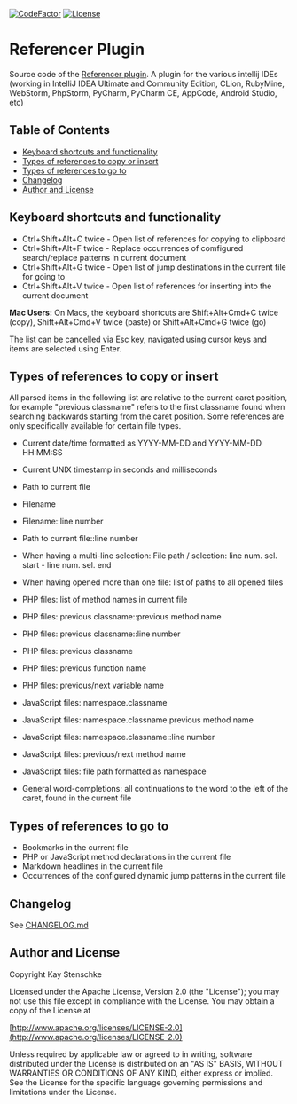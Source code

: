 [![CodeFactor](https://www.codefactor.io/repository/github/kstenschke/referencer-plugin/badge)](https://www.codefactor.io/repository/github/kstenschke/referencer-plugin)
[![License](https://img.shields.io/badge/License-Apache%202.0-yellowgreen)](https://github.com/kstenschke/referencer-plugin/blob/master/LICENSE)  


# Referencer Plugin

Source code of the [Referencer plugin](http://plugins.intellij.net/plugin?pr=&pluginId=7104).
A plugin for the various intellij IDEs (working in IntelliJ IDEA Ultimate and Community Edition, 
CLion, RubyMine, WebStorm, PhpStorm, PyCharm, PyCharm CE, AppCode, Android Studio, etc)


## Table of Contents

* [Keyboard shortcuts and functionality](#keyboard-shortcuts-and-functionality)
* [Types of references to copy or insert](#types-of-references-to-copy-or-insert)
* [Types of references to go to](#types-of-references-to-go-to)
* [Changelog](#changelog)
* [Author and License](#author-and-license)


## Keyboard shortcuts and functionality

* Ctrl+Shift+Alt+C twice - Open list of references for copying to clipboard
* Ctrl+Shift+Alt+F twice - Replace occurrences of comfigured search/replace patterns in current document
* Ctrl+Shift+Alt+G twice - Open list of jump destinations in the current file for going to
* Ctrl+Shift+Alt+V twice - Open list of references for inserting into the current document

**Mac Users:** On Macs, the keyboard shortcuts are Shift+Alt+Cmd+C twice (copy), Shift+Alt+Cmd+V twice (paste) 
or Shift+Alt+Cmd+G twice (go)

The list can be cancelled via Esc key, navigated using cursor keys and items are selected using Enter.


## Types of references to copy or insert

All parsed items in the following list are relative to the current caret position,
for example "previous classname" refers to the first classname found when searching backwards starting
from the caret position. Some references are only specifically available for certain file types.

* Current date/time formatted as YYYY-MM-DD and YYYY-MM-DD HH:MM:SS
* Current UNIX timestamp in seconds and milliseconds

* Path to current file
* Filename
* Filename::line number
* Path to current file::line number
* When having a multi-line selection: File path / selection: line num. sel. start - line num. sel. end
* When having opened more than one file: list of paths to all opened files

* PHP files: list of method names in current file
* PHP files: previous classname::previous method name
* PHP files: previous classname::line number
* PHP files: previous classname
* PHP files: previous function name
* PHP files: previous/next variable name

* JavaScript files: namespace.classname
* JavaScript files: namespace.classname.previous method name
* JavaScript files: namespace.classname::line number
* JavaScript files: previous/next method name
* JavaScript files: file path formatted as namespace

* General word-completions: all continuations to the word to the left of the caret, found in the current file


## Types of references to go to

* Bookmarks in the current file
* PHP or JavaScript method declarations in the current file
* Markdown headlines in the current file
* Occurrences of the configured dynamic jump patterns in the current file


## Changelog

See [CHANGELOG.md](https://github.com/kstenschke/referencer-plugin/blob/master/CHANGELOG.md)


## Author and License

Copyright Kay Stenschke

Licensed under the Apache License, Version 2.0 (the "License");
you may not use this file except in compliance with the License.
You may obtain a copy of the License at

[http://www.apache.org/licenses/LICENSE-2.0](http://www.apache.org/licenses/LICENSE-2.0)

Unless required by applicable law or agreed to in writing, software
distributed under the License is distributed on an "AS IS" BASIS,
WITHOUT WARRANTIES OR CONDITIONS OF ANY KIND, either express or implied.
See the License for the specific language governing permissions and
limitations under the License.

